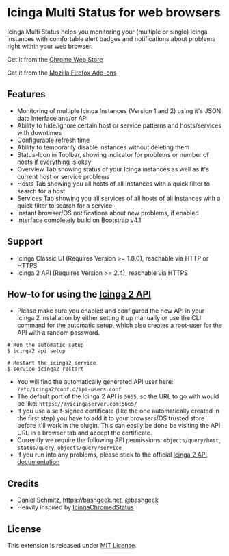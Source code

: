 # Icinga Multi Status for web browsers

Icinga Multi Status helps you monitoring your (multiple or single) Icinga instances with comfortable alert badges and notifications about problems right within your web browser.

Get it from the [Chrome Web Store](https://chrome.google.com/webstore/detail/icinga-multi-status/khabbhcojgkibdeipanmiphceeoiijal)

Get it from the [Mozilla Firefox Add-ons](https://addons.mozilla.org/en-US/firefox/addon/icinga-multi-status-real/)

## Features

- Monitoring of multiple Icinga Instances (Version 1 and 2) using it's JSON data interface and/or API
- Ability to hide/ignore certain host or service patterns and hosts/services with downtimes
- Configurable refresh time
- Ability to temporarily disable instances without deleting them
- Status-Icon in Toolbar, showing indicator for problems or number of hosts if everything is okay
- Overview Tab showing status of your Icinga instances as well as it's current host or service problems
- Hosts Tab showing you all hosts of all Instances with a quick filter to search for a host
- Services Tab showing you all services of all hosts of all Instances with a quick filter to search for a service
- Instant browser/OS notifications about new problems, if enabled
- Interface completely build on Bootstrap v4.1

## Support

- Icinga Classic UI (Requires Version >= 1.8.0), reachable via HTTP or HTTPS
- Icinga 2 API (Requires Version >= 2.4), reachable via HTTPS

## How-to for using the [Icinga 2 API](https://www.icinga.com/docs/icinga2/latest/doc/12-icinga2-api/)
- Please make sure you enabled and configured the new API in your Icinga 2 installation by either setting it up manually or use the CLI command for the automatic setup, which also creates a root-user for the API with a random password.
```
# Run the automatic setup
$ icinga2 api setup

# Restart the icinga2 service
$ service icinga2 restart
```
- You will find the automatically generated API user here: `/etc/icinga2/conf.d/api-users.conf`
- The default port of the Icinga 2 API is `5665`, so the URL to go with would be like: `https://myicingaserver.com:5665/`
- If you use a self-signed certificate (like the one automatically created in the first step) you have to add it to your browsers/OS trusted store before it'll work in the plugin. This can easily be done be visiting the API URL in a browser tab and accept the certificate.
- Currently we require the following API permissions: ```objects/query/host```, ```status/query```, ```objects/query/service```
- If you run into any problems, please stick to the official [Icinga 2 API documentation](https://www.icinga.com/docs/icinga2/latest/doc/12-icinga2-api/)


## Credits

- Daniel Schmitz, https://bashgeek.net, [@bashgeek](https://twitter.com/bashgeek)
- Heavily inspired by [IcingaChromedStatus](https://github.com/kepi/IcingaChromedStatus)

## License

This extension is released under [MIT License](https://github.com/bashgeek/icinga-multi-status/blob/master/LICENSE.md).
